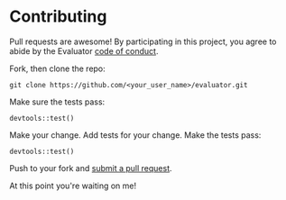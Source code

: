 # Contributing

Pull requests are awesome! By participating in this project, you agree to abide by the Evaluator [code of conduct](CODE_OF_CONDUCT.md).

Fork, then clone the repo:

    git clone https://github.com/<your_user_name>/evaluator.git

Make sure the tests pass:

    devtools::test()

Make your change. Add tests for your change. Make the tests pass:

    devtools::test()

Push to your fork and [submit a pull request][pr].

[pr]: https://github.com/davidski/evaluator/compare/

At this point you're waiting on me!
